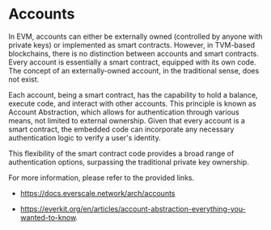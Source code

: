 # Accounts 

In EVM, accounts can either be externally owned (controlled by anyone with private keys) or implemented as smart contracts. However, in TVM-based blockchains, there is no distinction between accounts and smart contracts. Every account is essentially a smart contract, equipped with its own code. The concept of an externally-owned account, in the traditional sense, does not exist.

Each account, being a smart contract, has the capability to hold a balance, execute code, and interact with other accounts. This principle is known as Account Abstraction, which allows for authentication through various means, not limited to external ownership. Given that every account is a smart contract, the embedded code can incorporate any necessary authentication logic to verify a user's identity.

This flexibility of the smart contract code provides a broad range of authentication options, surpassing the traditional private key ownership.

For more information, please refer to the provided links.

- https://docs.everscale.network/arch/accounts

- https://everkit.org/en/articles/account-abstraction-everything-you-wanted-to-know.